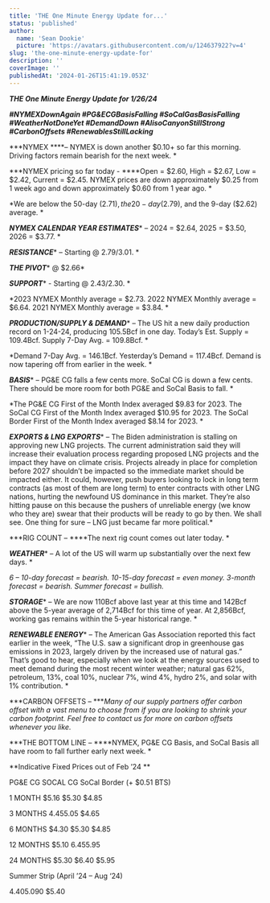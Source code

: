 ```yaml
---
title: 'THE One Minute Energy Update for...'
status: 'published'
author:
  name: 'Sean Dookie'
  picture: 'https://avatars.githubusercontent.com/u/124637922?v=4'
slug: 'the-one-minute-energy-update-for'
description: ''
coverImage: ''
publishedAt: '2024-01-26T15:41:19.053Z'
---
```


***THE One Minute Energy Update for 1/26/24***

***\#NYMEXDownAgain #PG&ECGBasisFalling #SoCalGasBasisFalling #WeatherNotDoneYet #DemandDown #AlisoCanyonStillStrong #CarbonOffsets #RenewablesStillLacking***

***NYMEX ****– NYMEX is down another $0.10+ so far this morning. Driving factors remain bearish for the next week. *

***NYMEX pricing so far today - ****Open = $2.60, High = $2.67, Low = $2.42, Current = $2.45. NYMEX prices are down approximately $0.25 from 1 week ago and down approximately $0.60 from 1 year ago. *

*We are below the 50-day ($2.71), the 20-day ($2.79), and the 9-day ($2.62) average. *

***NYMEX CALENDAR YEAR ESTIMATES**** – 2024 = $2.64, 2025 = $3.50, 2026 = $3.77. *

***RESISTANCE**** – Starting @ $2.79/$3.01. *

***THE PIVOT**** @ $2.66*

***SUPPORT**** - Starting @ $2.43/$2.30. *

*2023 NYMEX Monthly average = $2.73. 2022 NYMEX Monthly average = $6.64. 2021 NYMEX Monthly average = $3.84. *

***PRODUCTION/SUPPLY & DEMAND**** – The US hit a new daily production record on 1-24-24, producing 105.5Bcf in one day. Today’s Est. Supply = 109.4Bcf. Supply 7-Day Avg. = 109.8Bcf. *

*Demand 7-Day Avg. = 146.1Bcf. Yesterday’s Demand = 117.4Bcf. Demand is now tapering off from earlier in the week. *

***BASIS**** – PG&E CG falls a few cents more. SoCal CG is down a few cents. There should be more room for both PG&E and SoCal Basis to fall. *

*The PG&E CG First of the Month Index averaged $9.83 for 2023. The SoCal CG First of the Month Index averaged $10.95 for 2023. The SoCal Border First of the Month Index averaged $8.14 for 2023. *

***EXPORTS & LNG EXPORTS**** – The Biden administration is stalling on approving new LNG projects. The current administration said they will increase their evaluation process regarding proposed LNG projects and the impact they have on climate crisis. Projects already in place for completion before 2027 shouldn’t be impacted so the immediate market should be impacted either. It could, however, push buyers looking to lock in long term contracts (as most of them are long term) to enter contracts with other LNG nations, hurting the newfound US dominance in this market. They’re also hitting pause on this because the pushers of unreliable energy (we know who they are) swear that their products will be ready to go by then. We shall see. One thing for sure – LNG just became far more political.*

***RIG COUNT – ****The next rig count comes out later today. *

***WEATHER**** – A lot of the US will warm up substantially over the next few days. *

*6 – 10-day forecast = bearish. 10-15-day forecast = even money. 3-month forecast = bearish. Summer forecast = bullish.*

***STORAGE**** – We are now 110Bcf above last year at this time and 142Bcf above the 5-year average of 2,714Bcf for this time of year. At 2,856Bcf, working gas remains within the 5-year historical range. *

***RENEWABLE ENERGY**** – The American Gas Association reported this fact earlier in the week, “The U.S. saw a significant drop in greenhouse gas emissions in 2023, largely driven by the increased use of natural gas.” That’s good to hear, especially when we look at the energy sources used to meet demand during the most recent winter weather; natural gas 62%, petroleum, 13%, coal 10%, nuclear 7%, wind 4%, hydro 2%, and solar with 1% contribution. *

***CARBON OFFSETS – ****Many of our supply partners offer carbon offset with a vast menu to choose from if you are looking to shrink your carbon footprint. Feel free to contact us for more on carbon offsets whenever you like.*

***THE BOTTOM LINE – ****NYMEX, PG&E CG Basis, and SoCal Basis all have room to fall further early next week. *

**Indicative Fixed Prices out of Feb ’24 **

PG&E CG SOCAL CG SoCal Border (+ $0.51 BTS)

1 MONTH $5.16 $5.30 $4.85

3 MONTHS $4.45 $5.05 $4.65

6 MONTHS $4.30 $5.30 $4.85

12 MONTHS $5.10 $6.45 $5.95

24 MONTHS $5.30 $6.40 $5.95

Summer Strip (April ’24 – Aug ‘24)

$4.40 $5.090 $5.40



